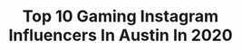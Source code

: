 ---
title: Top 10 Gaming Instagram Influencers In Austin In 2020
description: >-
  Find top gaming Instagram influencers in Austin in 2020. Most popular hashtags: #gaming #xbox #twitch #covid.
platform: Instagram
profiles:
  - username: "sopo.snaps"
    fullname: >-
      Sopo Snaps
    location: "United States"
    followers: 236812
    engagement: 338
    commentsToLikes: 0.012583
    id: ck14lrfnlw4cw0i19ufea0ink
    verified: false
    hashtags: "#learnathome, #vlogmas, #viralvideos, #kidinfluencers"
  - username: "ram3dda"
    fullname: >-
      Ross A. Morris
    location: "United States"
    followers: 9729
    engagement: 497
    commentsToLikes: 0.013354
    id: ck138wfipichx0i19isldlt13
    verified: false
    hashtags: "#thegraphicspr0ject, #xbox, #starwars, #teslatruck"
  - username: "alechohnadell"
    fullname: >-
      Alec Hohnadell
    location: "United States"
    followers: 98105
    engagement: 170
    commentsToLikes: 0.014108
    id: ck6u0iq16fxbz0j71ekch4oy3
    verified: false
    hashtags: "#fd2020, #assettocorsa, #realones, #butstillsame"
  - username: "sideserfcakes"
    fullname: >-
      Sideserf Cake Studio
    location: "United States"
    followers: 151728
    engagement: 286
    commentsToLikes: 0.015409
    id: ck0tywphdoduk0i19kyigy3xj
    verified: true
    hashtags: "#bulldoglife, #sculpting, #crafty, #cincodedrinko"
  - username: "ava.gg"
    fullname: >-
      Ava || Austin Influencer
    location: "United States"
    followers: 80194
    engagement: 486
    commentsToLikes: 0.009558
    id: ck0tuax3f6dsv0i195a4dukhl
    verified: false
    hashtags: "#twitch, #egirlmakeup, #terraforming, #livingroom"
  - username: "keithagriner"
    fullname: >-
      Keith Griner
    location: "United States"
    followers: 20953
    engagement: 137
    commentsToLikes: 0.038254
    id: ck0vuxwbbmnvb0i19e4gao1am
    verified: false
    hashtags: "#recovery, #guitarist, #drummerslife, #bestphotomusic"
  - username: "joshd1301"
    fullname: >-
      Josh Davis
    location: "United States"
    followers: 7196
    engagement: 282
    commentsToLikes: 0.033117
    id: ck0vyv5cb5xe30i194tiu0j7k
    verified: false
    hashtags: "#musician, #covid, #velmadinkley, #iconstudios"
  - username: "jamierahn"
    fullname: >-
      CaptainNBC
    location: "United States"
    followers: 55391
    engagement: 172
    commentsToLikes: 0.026072
    id: ck5bym61mpeyy0i112eh6r7fl
    verified: true
    hashtags: "#stlouis, #teamgreen, #climbing, #stability"
  - username: "rorobeckley"
    fullname: >-
      Royce Adkins
    location: "United States"
    followers: 6255
    engagement: 799
    commentsToLikes: 0.069022
    id: ck5zvndha4kbs0i14s5tj8b7s
    verified: false
    hashtags: "#onwardmovie, #flex, #gaming, #lifehacks"
  - username: "nikoriana"
    fullname: >-
      nicole iriana 🍵
    location: "United States"
    followers: 5609
    engagement: 1001
    commentsToLikes: 0.015522
    id: ck5hjjzcigrhz0i1103pfmobg
    verified: false
    hashtags: "#outdoors, #shibuya, #octopus, #margotlunacat"
---